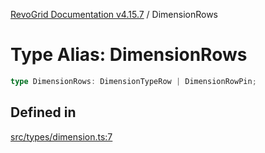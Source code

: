 [RevoGrid Documentation v4.15.7](README.md) / DimensionRows

# Type Alias: DimensionRows

```ts
type DimensionRows: DimensionTypeRow | DimensionRowPin;
```

## Defined in

[src/types/dimension.ts:7](https://github.com/revolist/revogrid/blob/4b66617ba213e84ecc08d523780ce49415de163a/src/types/dimension.ts#L7)
